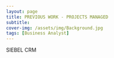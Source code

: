 ```yaml
---
layout: page
title: PREVIOUS WORK - PROJECTS MANAGED
subtitle: 
cover-img: /assets/img/Background.jpg
tags: [Business Analyst]
---
```


SIEBEL CRM


